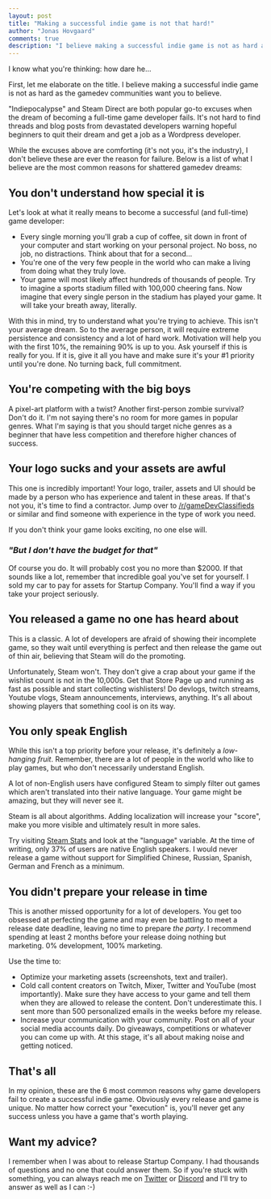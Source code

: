 ```yaml
--- 
layout: post
title: "Making a successful indie game is not that hard!"
author: "Jonas Hovgaard"
comments: true
description: "I believe making a successful indie game is not as hard as the gamedev communities want you to believe."
---
```

I know what you're thinking: how dare he...

First, let me elaborate on the title. I believe making a successful indie game is not as hard as the gamedev communities want you to believe.

"Indiepocalypse" and Steam Direct are both popular go-to excuses when the dream of becoming a full-time game developer fails. It's not hard to find threads and blog posts from devastated developers warning hopeful beginners to quit their dream and get a job as a Wordpress developer.

While the excuses above are comforting (it's not you, it's the industry), I don't believe these are ever the reason for failure. Below is a list of what I believe are the most common reasons for shattered gamedev dreams:

## You don't understand how special it is
Let's look at what it really means to become a successful (and full-time) game developer:

 - Every single morning you'll grab a cup of coffee, sit down in front of your computer and start working on your personal project. No boss, no job, no distractions. Think about that for a second...
 - You're one of the very few people in the world who can make a living from doing what they truly love.
 - Your game will most likely affect hundreds of thousands of people. Try to imagine a sports stadium filled with 100,000 cheering fans. Now imagine that every single person in the stadium has played your game. It will take your breath away, literally.

With this in mind, try to understand what you're trying to achieve. This isn't your average dream. So to the average person, it will require extreme persistence and consistency and a lot of hard work. Motivation will help you with the first 10%, the remaining 90% is up to you. Ask yourself if this is really for you. If it is, give it all you have and make sure it's your #1 priority until you're done. No turning back, full commitment.

## You're competing with the big boys
A pixel-art platform with a twist? Another first-person zombie survival? Don't do it. I'm not saying there's no room for more games in popular genres. What I'm saying is that you should target niche genres as a beginner that have less competition and therefore higher chances of success.

## Your logo sucks and your assets are awful
This one is incredibly important! Your logo, trailer, assets and UI should be made by a person who has experience and talent in these areas. If that's not you, it's time to find a contractor. Jump over to [/r/gameDevClassifieds](https://www.reddit.com/r/gameDevClassifieds/) or similar and find someone with experience in the type of work you need.

If you don't think your game looks exciting, no one else will. 

### *"But I don't have the budget for that"*
Of course you do. It will probably cost you no more than $2000. If that sounds like a lot, remember that incredible goal you've set for yourself. I sold my car to pay for assets for Startup Company. You'll find a way if you take your project seriously.

## You released a game no one has heard about
This is a classic. A lot of developers are afraid of showing their incomplete game, so they wait until everything is perfect and then release the game out of thin air, believing that Steam will do the promoting.

Unfortunately, Steam won't. They don't give a crap about your game if the wishlist count is not in the 10,000s. Get that Store Page up and running as fast as possible and start collecting wishlisters! Do devlogs, twitch streams, Youtube vlogs, Steam announcements, interviews, anything. It's all about showing players that something cool is on its way.

## You only speak English
While this isn't a top priority before your release, it's definitely a *low-hanging fruit*. Remember, there are a lot of people in the world who like to play games, but who don't necessarily understand English.

A lot of non-English users have configured Steam to simply filter out games which aren't translated into their native language. Your game might be amazing, but they will never see it.

Steam is all about algorithms. Adding localization will increase your "score", make you more visible and ultimately result in more sales.

Try visiting [Steam Stats](https://store.steampowered.com/hwsurvey) and look at the "language" variable. At the time of writing, only 37% of users are native English speakers. I would never release a game without support for Simplified Chinese, Russian, Spanish, German and French as a minimum.

## You didn't prepare your release in time
This is another missed opportunity for a lot of developers. You get too obsessed at perfecting the game and may even be battling to meet a release date deadline, leaving no time to prepare *the party*.
I recommend spending at least 2 months before your release doing nothing but marketing. 0% development, 100% marketing. 

Use the time to:
 - Optimize your marketing assets (screenshots, text and trailer).
 - Cold call content creators on Twitch, Mixer, Twitter and YouTube (most importantly). Make sure they have access to your game and tell them when they are allowed to release the content. Don't underestimate this. I sent more than 500 personalized emails in the weeks before my release.
 - Increase your communication with your community. Post on all of your social media accounts daily. Do giveaways, competitions or whatever you can come up with. At this stage, it's all about making noise and getting noticed.

## That's all
In my opinion, these are the 6 most common reasons why game developers fail to create a successful indie game. Obviously every release and game is unique. No matter how correct your "execution" is, you'll never get any success unless you have a game that's worth playing.

## Want my advice?
I remember when I was about to release Startup Company. I had thousands of questions and no one that could answer them. So if you're stuck with something, you can always reach me on [Twitter](https://twitter.com/jhovgaard) or [Discord](https://discord.gg/hovgaardgames) and I'll try to answer as well as I can :-)
